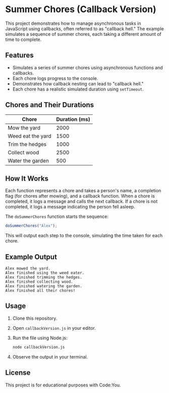 # Summer Chores (Callback Version)

This project demonstrates how to manage asynchronous tasks in JavaScript using callbacks, often referred to as "callback hell." The example simulates a sequence of summer chores, each taking a different amount of time to complete.

## Features

- Simulates a series of summer chores using asynchronous functions and callbacks.
- Each chore logs progress to the console.
- Demonstrates how callback nesting can lead to "callback hell."
- Each chore has a realistic simulated duration using `setTimeout`.

## Chores and Their Durations

| Chore                | Duration (ms) |
|----------------------|---------------|
| Mow the yard         | 2000          |
| Weed eat the yard    | 1500          |
| Trim the hedges      | 1000          |
| Collect wood         | 2500          |
| Water the garden     | 500           |

## How It Works

Each function represents a chore and takes a person's name, a completion flag (for chores after mowing), and a callback function. When a chore is completed, it logs a message and calls the next callback. If a chore is not completed, it logs a message indicating the person fell asleep.

The `doSummerChores` function starts the sequence:

```javascript
doSummerChores("Alex");
```

This will output each step to the console, simulating the time taken for each chore.

## Example Output

```
Alex mowed the yard.
Alex finished using the weed eater.
Alex finished trimming the hedges.
Alex finished collecting wood.
Alex finished watering the garden.
Alex finished all their chores!
```

## Usage

1. Clone this repository.
2. Open `callbackVersion.js` in your editor.
3. Run the file using Node.js:

   ```sh
   node callbackVersion.js
   ```

4. Observe the output in your terminal.

## License

This project is for educational purposes with Code:You.